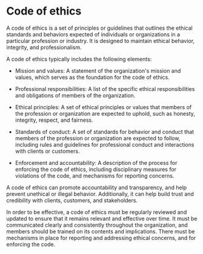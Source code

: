 # Code of ethics

A code of ethics is a set of principles or guidelines that outlines the ethical standards and behaviors expected of individuals or organizations in a particular profession or industry. It is designed to maintain ethical behavior, integrity, and professionalism.

A code of ethics typically includes the following elements:

* Mission and values: A statement of the organization's mission and values, which serves as the foundation for the code of ethics.

* Professional responsibilities: A list of the specific ethical responsibilities and obligations of members of the organization.

* Ethical principles: A set of ethical principles or values that members of the profession or organization are expected to uphold, such as honesty, integrity, respect, and fairness.

* Standards of conduct: A set of standards for behavior and conduct that members of the profession or organization are expected to follow, including rules and guidelines for professional conduct and interactions with clients or customers.

* Enforcement and accountability: A description of the process for enforcing the code of ethics, including disciplinary measures for violations of the code, and mechanisms for reporting concerns.

A code of ethics can promote accountability and transparency, and help prevent unethical or illegal behavior. Additionally, it can help build trust and credibility with clients, customers, and stakeholders.

In order to be effective, a code of ethics must be regularly reviewed and updated to ensure that it remains relevant and effective over time. It must be communicated clearly and consistently throughout the organization, and members should be trained on its contents and implications. There must be mechanisms in place for reporting and addressing ethical concerns, and for enforcing the code.
